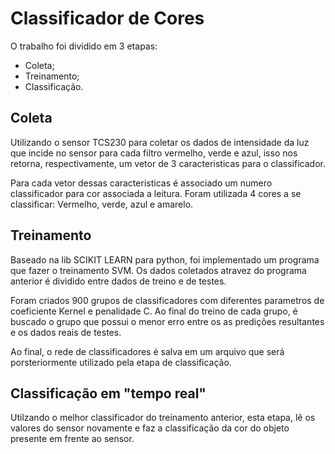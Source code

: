 # Classificador de Cores

O trabalho foi dividido em 3 etapas: 
* Coleta;
* Treinamento;
* Classificação.

## Coleta

Utilizando o sensor TCS230 para coletar os dados de intensidade da luz que incide no sensor para cada filtro vermelho, verde e azul, isso nos retorna, respectivamente, um vetor de 3 caracteristicas para o classificador.

Para cada vetor dessas caracteristicas é associado um numero classificador para cor associada a leitura. Foram utilizada 4 cores a se classificar: Vermelho, verde, azul e amarelo.

## Treinamento


Baseado na lib SCIKIT LEARN para python, foi implementado um programa que fazer o treinamento SVM. Os dados coletados atravez do programa anterior é dividido entre dados de treino e de testes.

Foram criados 900 grupos de classificadores com diferentes parametros  de coeficiente Kernel e penalidade C. Ao final do treino de cada grupo, é buscado o grupo que possui o menor erro entre os as predições resultantes e os dados reais de testes.

Ao final, o rede de classificadores é salva em um arquivo que será porsteriormente utilizado pela etapa de classificação.

## Classificação em "tempo real"

Utilzando o melhor classificador do treinamento anterior, esta etapa, lê os valores do sensor novamente e faz a classificação da cor do objeto presente em frente ao sensor.

